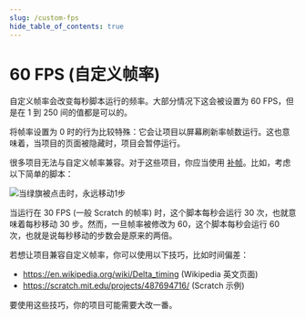 ```yaml
---
slug: /custom-fps
hide_table_of_contents: true
---
```


# 60 FPS (自定义帧率)

自定义帧率会改变每秒脚本运行的频率。大部分情况下这会被设置为 60 FPS，但是在 1 到 250 间的值都是可以的。

将帧率设置为 0 时的行为比较特殊：它会让项目以屏幕刷新率帧数运行。这也意味着，当项目的页面被隐藏时，项目会暂停运行。

很多项目无法与自定义帧率兼容。对于这些项目，你应当使用 [补帧](interpolation)。比如，考虑以下简单的脚本：

![当绿旗被点击时，永远移动1步](./forever-move-1-step.svg)

当运行在 30 FPS (一般 Scratch 的帧率) 时，这个脚本每秒会运行 30 次，也就意味着每秒移动 30 步。然而，一旦帧率被修改为 60，这个脚本每秒会运行 60 次，也就是说每秒移动的步数会是原来的两倍。

若想让项目兼容自定义帧率，你可以使用以下技巧，比如时间偏差：

 - https://en.wikipedia.org/wiki/Delta_timing (Wikipedia 英文页面)
 - https://scratch.mit.edu/projects/487694716/ (Scratch 示例)

要使用这些技巧，你的项目可能需要大改一番。
